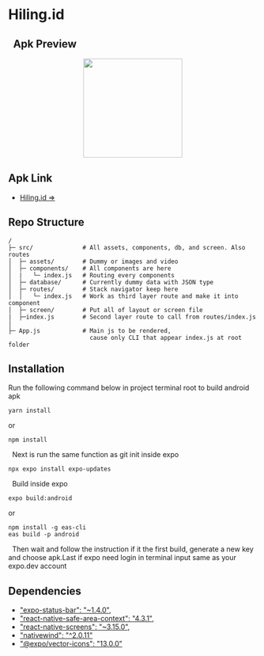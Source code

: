 Hiling.id
===
&nbsp;
Apk Preview 
---
<p align="center">
    <img width="200px" src="src\assets\cover.jpg">
</p>

## Apk Link
- [Hiling.id =>](./application-76f53ca1-23fc-48ab-a416-dc2a81030eac.apk)

## Repo Structure
```
/
├─ src/              # All assets, components, db, and screen. Also routes
│  ├─ assets/        # Dummy or images and video
│  ├─ components/    # All components are here
│  |   └─ index.js   # Routing every components 
│  ├─ database/      # Currently dummy data with JSON type
│  ├─ routes/        # Stack navigator keep here 
│  │   └─ index.js   # Work as third layer route and make it into component 
│  ├─ screen/        # Put all of layout or screen file
|  ├─index.js        # Second layer route to call from routes/index.js
│
├─ App.js            # Main js to be rendered, 
                       cause only CLI that appear index.js at root folder 
```

## Installation
Run the following command below in project terminal root to build android apk
```
yarn install
```
or
```
npm install
```
&nbsp;
Next is run the same function as git init inside expo
```
npx expo install expo-updates
```
&nbsp;
Build inside expo
```
expo build:android
```
or
```
npm install -g eas-cli
eas build -p android
```
&nbsp;
Then wait and follow the instruction if it the first build, generate a new key and choose apk.Last if expo need login in terminal input same as your expo.dev account
&nbsp;


## Dependencies
- ["expo-status-bar": "~1.4.0"](https://docs.expo.dev/versions/latest/sdk/status-bar/),
- ["react-native-safe-area-context": "4.3.1"](https://docs.expo.dev/versions/latest/sdk/safe-area-context/),
- ["react-native-screens": "~3.15.0"](https://docs.expo.dev/versions/latest/sdk/screens/),
- ["nativewind": "^2.0.11"](https://www.nativewind.dev/quick-starts/expo)
- ["@expo/vector-icons": "13.0.0"](https://icons.expo.fyi/)
